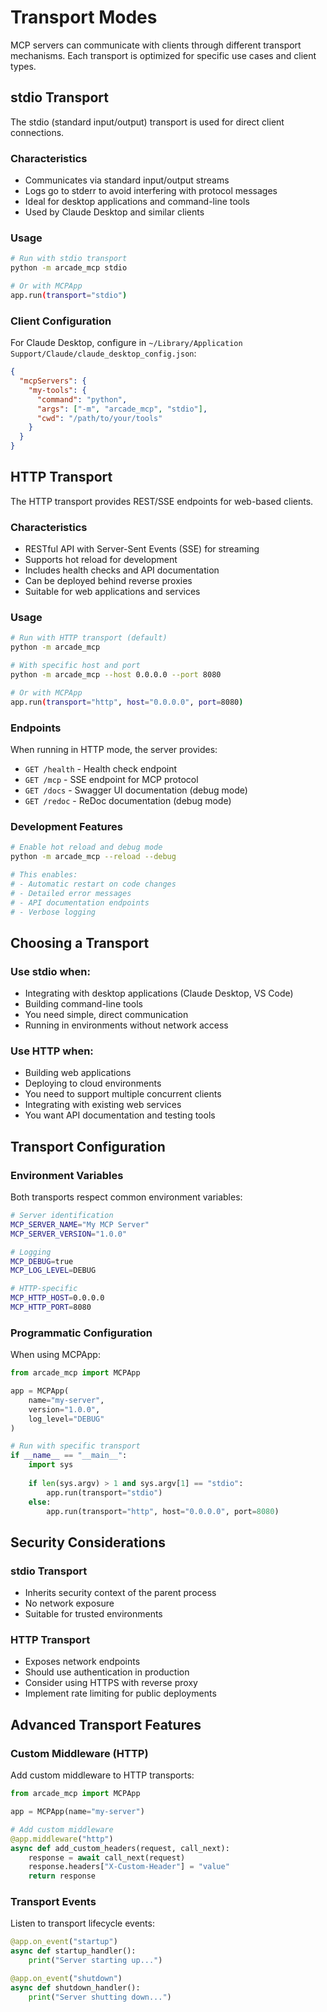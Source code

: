 # Transport Modes

MCP servers can communicate with clients through different transport mechanisms. Each transport is optimized for specific use cases and client types.

## stdio Transport

The stdio (standard input/output) transport is used for direct client connections.

### Characteristics
- Communicates via standard input/output streams
- Logs go to stderr to avoid interfering with protocol messages
- Ideal for desktop applications and command-line tools
- Used by Claude Desktop and similar clients

### Usage

```bash
# Run with stdio transport
python -m arcade_mcp stdio

# Or with MCPApp
app.run(transport="stdio")
```

### Client Configuration

For Claude Desktop, configure in `~/Library/Application Support/Claude/claude_desktop_config.json`:

```json
{
  "mcpServers": {
    "my-tools": {
      "command": "python",
      "args": ["-m", "arcade_mcp", "stdio"],
      "cwd": "/path/to/your/tools"
    }
  }
}
```

## HTTP Transport

The HTTP transport provides REST/SSE endpoints for web-based clients.

### Characteristics
- RESTful API with Server-Sent Events (SSE) for streaming
- Supports hot reload for development
- Includes health checks and API documentation
- Can be deployed behind reverse proxies
- Suitable for web applications and services

### Usage

```bash
# Run with HTTP transport (default)
python -m arcade_mcp

# With specific host and port
python -m arcade_mcp --host 0.0.0.0 --port 8080

# Or with MCPApp
app.run(transport="http", host="0.0.0.0", port=8080)
```

### Endpoints

When running in HTTP mode, the server provides:

- `GET /health` - Health check endpoint
- `GET /mcp` - SSE endpoint for MCP protocol
- `GET /docs` - Swagger UI documentation (debug mode)
- `GET /redoc` - ReDoc documentation (debug mode)

### Development Features

```bash
# Enable hot reload and debug mode
python -m arcade_mcp --reload --debug

# This enables:
# - Automatic restart on code changes
# - Detailed error messages
# - API documentation endpoints
# - Verbose logging
```

## Choosing a Transport

### Use stdio when:
- Integrating with desktop applications (Claude Desktop, VS Code)
- Building command-line tools
- You need simple, direct communication
- Running in environments without network access

### Use HTTP when:
- Building web applications
- Deploying to cloud environments
- You need to support multiple concurrent clients
- Integrating with existing web services
- You want API documentation and testing tools

## Transport Configuration

### Environment Variables

Both transports respect common environment variables:

```bash
# Server identification
MCP_SERVER_NAME="My MCP Server"
MCP_SERVER_VERSION="1.0.0"

# Logging
MCP_DEBUG=true
MCP_LOG_LEVEL=DEBUG

# HTTP-specific
MCP_HTTP_HOST=0.0.0.0
MCP_HTTP_PORT=8080
```

### Programmatic Configuration

When using MCPApp:

```python
from arcade_mcp import MCPApp

app = MCPApp(
    name="my-server",
    version="1.0.0",
    log_level="DEBUG"
)

# Run with specific transport
if __name__ == "__main__":
    import sys
    
    if len(sys.argv) > 1 and sys.argv[1] == "stdio":
        app.run(transport="stdio")
    else:
        app.run(transport="http", host="0.0.0.0", port=8080)
```

## Security Considerations

### stdio Transport
- Inherits security context of the parent process
- No network exposure
- Suitable for trusted environments

### HTTP Transport
- Exposes network endpoints
- Should use authentication in production
- Consider using HTTPS with reverse proxy
- Implement rate limiting for public deployments

## Advanced Transport Features

### Custom Middleware (HTTP)

Add custom middleware to HTTP transports:

```python
from arcade_mcp import MCPApp

app = MCPApp(name="my-server")

# Add custom middleware
@app.middleware("http")
async def add_custom_headers(request, call_next):
    response = await call_next(request)
    response.headers["X-Custom-Header"] = "value"
    return response
```

### Transport Events

Listen to transport lifecycle events:

```python
@app.on_event("startup")
async def startup_handler():
    print("Server starting up...")

@app.on_event("shutdown")
async def shutdown_handler():
    print("Server shutting down...")
```